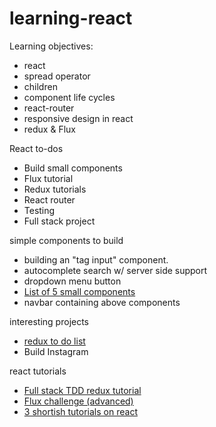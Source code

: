 # learning-react

Learning objectives:
 - react
  - spread operator
  - children
  - component life cycles
 - react-router
 - responsive design in react
 - redux & Flux



React to-dos
 - Build small components
 - Flux tutorial
 - Redux tutorials
 - React router
 - Testing
 - Full stack project


simple components to build
 - building an "tag input" component.
 - autocomplete search w/ server side support
 - dropdown menu button
 - [List of 5 small components](http://tutorialzine.com/2014/07/5-practical-examples-for-learning-facebooks-react-framework/)
 - navbar containing above components

interesting projects
 - [redux to do list](http://redux.js.org/docs/basics/index.html)
 - Build Instagram

react tutorials
 - [Full stack TDD redux tutorial](http://teropa.info/blog/2015/09/10/full-stack-redux-tutorial.html)
 - [Flux challenge (advanced)](https://github.com/staltz/flux-challenge)
 - [3 shortish tutorials on react](https://medium.com/react-tutorials)
